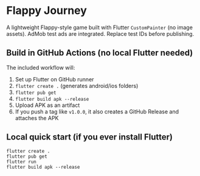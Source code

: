# Flappy Journey

A lightweight Flappy-style game built with Flutter `CustomPainter` (no image assets).
AdMob test ads are integrated. Replace test IDs before publishing.

## Build in GitHub Actions (no local Flutter needed)
The included workflow will:
1) Set up Flutter on GitHub runner
2) `flutter create .` (generates android/ios folders)
3) `flutter pub get`
4) `flutter build apk --release`
5) Upload APK as an artifact
6) If you push a tag like `v1.0.0`, it also creates a GitHub Release and attaches the APK

## Local quick start (if you ever install Flutter)
```
flutter create .
flutter pub get
flutter run
flutter build apk --release
```
